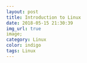```yaml
---
layout: post
title: Introduction to Linux
date: 2018-05-15 21:30:39
img_url: true
image; 
category: Linux
color: indigo
tags: Linux
---
```


